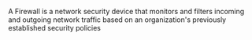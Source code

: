 A Firewall is a network security device that monitors and filters incoming and outgoing network traffic based on an organization's previously established security policies
